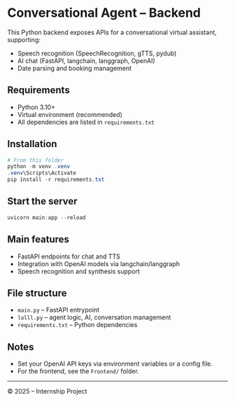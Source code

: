 # Conversational Agent – Backend

This Python backend exposes APIs for a conversational virtual assistant, supporting:
- Speech recognition (SpeechRecognition, gTTS, pydub)
- AI chat (FastAPI, langchain, langgraph, OpenAI)
- Date parsing and booking management

## Requirements
- Python 3.10+
- Virtual environment (recommended)
- All dependencies are listed in `requirements.txt`

## Installation
```powershell
# From this folder
python -m venv .venv
.venv\Scripts\Activate
pip install -r requirements.txt
```

## Start the server
```powershell
uvicorn main:app --reload
```

## Main features
- FastAPI endpoints for chat and TTS
- Integration with OpenAI models via langchain/langgraph
- Speech recognition and synthesis support

## File structure
- `main.py` – FastAPI entrypoint
- `lolll.py` – agent logic, AI, conversation management
- `requirements.txt` – Python dependencies

## Notes
- Set your OpenAI API keys via environment variables or a config file.
- For the frontend, see the `Frontend/` folder.

---

© 2025 – Internship Project
